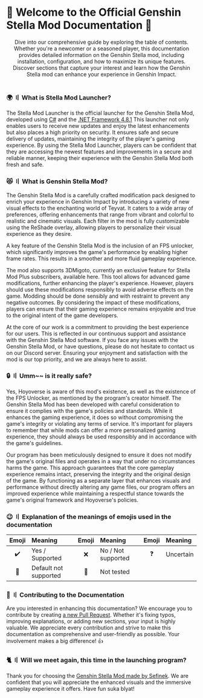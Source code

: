 <!-- [[> SEO
###### Number: 1.1

###### Title: Introduction - Stella Mod Documentation
###### Description: Welcome to the Official Genshin Stella Mod Pack Wiki! Discover the wonders of the Genshin Stella Mod, a comprehensive mod pack designed to elevate your Genshin Impact gameplay experience. Unleash the full potential of Teyvat's breathtaking world with new visual effects, offering vibrant colors and cinematic realism. This mod is not only about aesthetics but also includes an FPS unlocker and ReShade integration, boosting performance and immersion. While the FPS unlocker and ReShade components were not developed by the creator, they are seamlessly integrated into Stella Mod for optimal results.
###### Tags: genshin impact stella mod, genshin impact mod pack, fps unlock, reshade, enhanced graphics, immersive gameplay, 3dmigoto, caution in modding, gaming modifications, official launcher, C#, .NET Framework 4.8, ongoing support, Discord server, emoji meanings, Genshin Impact modding community
###### Canonical: /genshin-impact-reshade/docs?page=introduction
]]> -->

# 🌟 Welcome to the Official Genshin Stella Mod Documentation 🌟
<div align="center">
    Dive into our comprehensive guide by exploring the table of contents.
    Whether you're a newcomer or a seasoned player, this documentation provides detailed information on the Genshin Stella mod, including installation, configuration, and how to maximize its unique features.
    Discover sections that capture your interest and learn how the Genshin Stella mod can enhance your experience in Genshin Impact.
</div>
<br>

### 🌍 〢 What is Stella Mod Launcher? <!-- {#what-is-stella-mod-launcher} -->
The Stella Mod Launcher is the official launcher for the Genshin Stella Mod, developed using [C#](https://learn.microsoft.com/dotnet/csharp) and the [.NET Framework 4.8.1](https://dotnet.microsoft.com/en-us/download/dotnet-framework/thank-you/net48-web-installer) This launcher not only enables users to receive new updates and enjoy the latest enhancements but also places a high priority on security. It ensures safe and secure delivery of updates, maintaining the integrity of the player's gaming experience. By using the Stella Mod Launcher, players can be confident that they are accessing the newest features and improvements in a secure and reliable manner, keeping their experience with the Genshin Stella Mod both fresh and safe.

### 😻 〢 What is Genshin Stella Mod? <!-- {#what-is-genshin-stella-mod} -->
The Genshin Stella Mod is a carefully crafted modification pack designed to enrich your experience in Genshin Impact by introducing a variety of new visual effects to the enchanting world of Teyvat. It caters to a wide array of preferences, offering enhancements that range from vibrant and colorful to realistic and cinematic visuals.
Each filter in the mod is fully customizable using the ReShade overlay, allowing players to personalize their visual experience as they desire.

A key feature of the Genshin Stella Mod is the inclusion of an FPS unlocker, which significantly improves the game's performance by enabling higher frame rates. This results in a smoother and more fluid gameplay experience.

The mod also supports 3DMigoto, currently an exclusive feature for Stella Mod Plus subscribers, available here. This tool allows for advanced game modifications, further enhancing the player's experience. However, players should use these modifications responsibly to avoid adverse effects on the game.
Modding should be done sensibly and with restraint to prevent any negative outcomes.
By considering the impact of these modifications, players can ensure that their gaming experience remains enjoyable and true to the original intent of the game developers.

At the core of our work is a commitment to providing the best experience for our users. This is reflected in our continuous support and assistance with the Genshin Stella Mod software.
If you face any issues with the Genshin Stella Mod, or have questions, please do not hesitate to contact us on our Discord server. Ensuring your enjoyment and satisfaction with the mod is our top priority, and we are always here to assist.

### 🔒 〢 Umm~~ is it really safe? <!-- {#is-it-really-safe} -->
Yes, Hoyoverse is aware of this mod's existence, as well as the existence of the FPS Unlocker, as mentioned by the program's creator himself.
The Genshin Stella Mod has been developed with careful consideration to ensure it complies with the game's policies and standards.
While it enhances the gaming experience, it does so without compromising the game's integrity or violating any terms of service.
It's important for players to remember that while mods can offer a more personalized gaming experience, they should always be used responsibly and in accordance with the game's guidelines.

Our program has been meticulously designed to ensure it does not modify the game's original files and operates in a way that under no circumstances harms the game.
This approach guarantees that the core gameplay experience remains intact, preserving the integrity and the original design of the game.
By functioning as a separate layer that enhances visuals and performance without directly altering any game files, our program offers an improved experience while maintaining a respectful stance towards the game's original framework and Hoyoverse's policies.

### 😉 〢 Explanation of the meanings of emojis used in the documentation <!-- {#emoji-legend} -->
| Emoji                         | <div align="left">Meaning</div> | Emoji                        | <div align="left">Meaning</div> | Emoji                       | <div align="left">Meaning</div> |
|-------------------------------|---------------------------------|:-----------------------------|:--------------------------------|:----------------------------|:--------------------------------|
| <div align="center">✔️</div>  | Yes / Supported                 | <div align="center">❌️</div> | No / Not supported              | <div align="center">❓</div> | Uncertain                       |
| <div align="center">🎯️</div> | Default not supported           | <div align="center">🤔</div> | Not tested                      |                             |                                 |

### 🤝 〢 Contributing to the Documentation <!-- {#contributing-to-the-documentation} -->
Are you interested in enhancing this documentation? We encourage you to contribute by creating [a new Pull Request](https://github.com/sefinek24/Stella-Mod-Documentation/pulls).
Whether it's fixing typos, improving explanations, or adding new sections, your input is highly valuable.
We appreciate every contribution and strive to make this documentation as comprehensive and user-friendly as possible.
Your involvement makes a big difference! 👍

### 🐈 〢 Will we meet again, this time in the launching program? <!-- {#happy-end} -->
Thank you for choosing the [Genshin Stella Mod made by Sefinek](https://sefinek.net/genshin-impact-reshade). We are confident that you will appreciate the enhanced visuals and the immersive gameplay experience it offers. Have fun suka blyat!